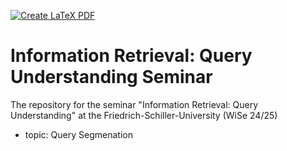 [![Create LaTeX PDF](https://github.com/JohannesF99/ir-seminar-query-segmentation/actions/workflows/main.yml/badge.svg)](https://github.com/JohannesF99/ir-seminar-query-segmentation/actions/workflows/main.yml)
# Information Retrieval: Query Understanding Seminar
The repository for the seminar "Information Retrieval: Query Understanding" at the Friedrich-Schiller-University (WiSe 24/25)
- topic: Query Segmenation
